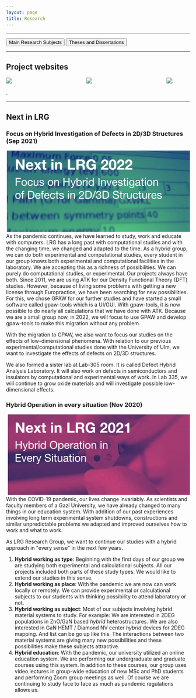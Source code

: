 ```yaml
---
layout: page
title: Research
---
```


---

[<button class="button button4px">Main Research Subjects</button>](researchsubjects.md)
[<button class="button button4px">Theses and Dissertations</button>](theses-and-dissertations.md) 

---
## Project websites

[<img align="left" width="220" src="files/deha.png">](https://www.lrgresearch.org/deha/)
[<img align="left" width="220" src="files/ultrathin.png">](https://www.lrgresearch.org/ultrathin/)
[<img width="220" src="files/sinongan.png">](https://www.lrgresearch.org/sinongan/)

.

---

## Next in LRG

### Focus on Hybrid Investigation of Defects in 2D/3D Structures (Sep 2021)
![Next in LRG 2021](files/next2022-withoutlink.png)
As the pandemic continues, we have learned to study, work and educate with computers. LRG has a long past with computational studies and with the changing time, we changed and adapted to the time. As a hybrid group, we can do both experimental and computational studies, every student in our group knows both experimental and computational facilities in the laboratory. We are accepting this as a richness of possibilities. We can purely do computational studies, or experimental. Our projects always have both. Since 2011, we are using ATK for our Density Functional Theory (DFT) studies. However, because of living some problems with getting a new license through Europractice, we have been searching for new possibilities. For this, we chose GPAW for our further studies and have started a small software called gpaw-tools which is a UI/GUI. With gpaw-tools, it is now possible to do nearly all calculations that we have done with ATK. Because we are a small group now, in 2022, we will focus to use GPAW and develop gpaw-tools to make this migration without any problem.

With the migration to GPAW, we also want to focus our studies on the effects of low-dimensional phenomena. With relation to our previous experimental/computational studies done with the University of Ulm, we want to investigate the effects of defects on 2D/3D structures.

We also formed a sister lab at Lab-305 room. It is called Defect Hybrid Analysis Laboratory. It will also work on defects in semiconductors and insulators by computational and experimental ways of work. In Lab 335, we will continue to grow oxide materials and will investigate possible low-dimensional effects.

### Hybrid Operation in every situation (Nov 2020)
![Next in LRG 2021](files/next2021-withoutlink.png)
With the COVID-19 pandemic, our lives change invariably. As scientists and faculty members of a Gazi University, we have already changed to many things in our education system. With addition of our past experiences involving long term experimental system shutdowns, constructions and similar unpredictable problems we adapted and improved ourselves how to work and what to work.

As LRG Research Group, we want to continue our studies with a hybrid approach in "every sense" in the next few years.

1. **Hybrid working as type**: Beginning with the first days of our group we are studying both experimental and calculational subjects. All our projects included both parts of these study types. We would like to extend our studies in this sense.
2. **Hybrid working as place**: With the pandemic we are now can work locally or remotely. We can provide experimental or calculational subjects to our students with thinking possibility to attend laboratory or not.
3. **Hybrid working as subject**: Most of our subjects involving hybrid material systems to study. For example: We are interested in 2DEG populations in ZnO/GaN based *hybrid* heterostructures. We are also interested in GaN HEMT / Diamond NV center *hybrid* devices for 2DEG mapping. And list can be go up like this. The interactions between two material systems are giving many new possibilities and these possibilities make these subjects attractive.
4. **Hybrid education**: With the pandemic, our university utilized an online education system. We are performing our undergraduate and graduate courses using this system. In addition to these courses, our group uses video lectures in group-wide education of new MSc and PhD students and performing Zoom group meetings as well. Of course we are continuing to study face to face as much as pandemic regulations allows us. 
